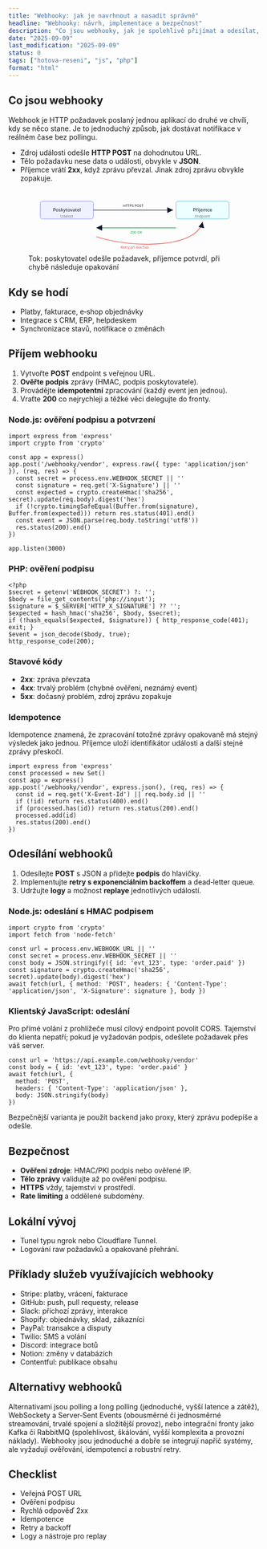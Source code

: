 ```yaml
---
title: "Webhooky: jak je navrhnout a nasadit správně"
headline: "Webhooky: návrh, implementace a bezpečnost"
description: "Co jsou webhooky, jak je spolehlivě přijímat a odesílat, ověřování, opakování, idempotence a ukázky v Node.js a PHP."
date: "2025-09-09"
last_modification: "2025-09-09"
status: 0
tags: ["hotova-reseni", "js", "php"]
format: "html"
---
```


<h2 id="co-jsou-webhooky">Co jsou webhooky</h2>

<p>Webhook je HTTP požadavek poslaný jednou aplikací do druhé ve chvíli, kdy se něco stane. Je to jednoduchý způsob, jak dostávat notifikace v reálném čase bez pollingu.</p>

<ul>
  <li>Zdroj události odešle <b>HTTP POST</b> na dohodnutou URL.</li>
  <li>Tělo požadavku nese data o události, obvykle v <b>JSON</b>.</li>
  <li>Příjemce vrátí <b>2xx</b>, když zprávu převzal. Jinak zdroj zprávu obvykle zopakuje.</li>
</ul>

<figure>
  <svg viewBox="0 0 720 220" width="100%" height="auto" xmlns="http://www.w3.org/2000/svg">
    <rect x="40" y="40" width="180" height="60" rx="8" fill="#eef2ff" stroke="#4f46e5"/>
    <text x="130" y="75" text-anchor="middle" font-family="system-ui, sans-serif" font-size="16" fill="#111827">Poskytovatel</text>
    <text x="130" y="95" text-anchor="middle" font-family="system-ui, sans-serif" font-size="12" fill="#6b7280">Událost</text>
    <rect x="500" y="40" width="180" height="60" rx="8" fill="#ecfeff" stroke="#0891b2"/>
    <text x="590" y="75" text-anchor="middle" font-family="system-ui, sans-serif" font-size="16" fill="#111827">Příjemce</text>
    <text x="590" y="95" text-anchor="middle" font-family="system-ui, sans-serif" font-size="12" fill="#6b7280">Endpoint</text>
    <path d="M220 70 L490 70" stroke="#111827" stroke-width="2" marker-end="url(#arrow)"/>
    <text x="355" y="60" text-anchor="middle" font-family="system-ui, sans-serif" font-size="12" fill="#111827">HTTPS POST</text>
    <path d="M500 130 L230 130" stroke="#16a34a" stroke-width="2" marker-end="url(#arrow)"/>
    <text x="365" y="150" text-anchor="middle" font-family="system-ui, sans-serif" font-size="12" fill="#16a34a">200 OK</text>
    <path d="M230 160 C 350 200, 570 200, 590 110" fill="none" stroke="#ef4444" stroke-width="2" marker-end="url(#arrow)"/>
    <text x="360" y="200" text-anchor="middle" font-family="system-ui, sans-serif" font-size="12" fill="#ef4444">Retry při 4xx/5xx</text>
    <defs>
      <marker id="arrow" markerWidth="10" markerHeight="10" refX="10" refY="5" orient="auto" markerUnits="strokeWidth">
        <path d="M0,0 L10,5 L0,10 z" fill="#111827"/>
      </marker>
    </defs>
  </svg>
  <figcaption>Tok: poskytovatel odešle požadavek, příjemce potvrdí, při chybě následuje opakování</figcaption>
  
</figure>

<h2 id="kdy-se-hodi">Kdy se hodí</h2>

<ul>
  <li>Platby, fakturace, e‑shop objednávky</li>
  <li>Integrace s CRM, ERP, helpdeskem</li>
  <li>Synchronizace stavů, notifikace o změnách</li>
</ul>

<h2 id="prijem">Příjem webhooku</h2>

<ol>
  <li>Vytvořte <b>POST</b> endpoint s veřejnou URL.</li>
  <li><b>Ověřte podpis</b> zprávy (HMAC, podpis poskytovatele).</li>
  <li>Provádějte <b>idempotentní</b> zpracování (každý event jen jednou).</li>
  <li>Vraťte <b>200</b> co nejrychleji a těžké věci delegujte do fronty.</li>
</ol>

<h3 id="node-prijem">Node.js: ověření podpisu a potvrzení</h3>

<pre><code>import express from 'express'
import crypto from 'crypto'

const app = express()
app.post('/webhooky/vendor', express.raw({ type: 'application/json' }), (req, res) =&gt; {
  const secret = process.env.WEBHOOK_SECRET || ''
  const signature = req.get('X-Signature') || ''
  const expected = crypto.createHmac('sha256', secret).update(req.body).digest('hex')
  if (!crypto.timingSafeEqual(Buffer.from(signature), Buffer.from(expected))) return res.status(401).end()
  const event = JSON.parse(req.body.toString('utf8'))
  res.status(200).end()
})

app.listen(3000)
</code></pre>

<h3 id="php-prijem">PHP: ověření podpisu</h3>

<pre><code>&lt;?php
$secret = getenv('WEBHOOK_SECRET') ?: '';
$body = file_get_contents('php://input');
$signature = $_SERVER['HTTP_X_SIGNATURE'] ?? '';
$expected = hash_hmac('sha256', $body, $secret);
if (!hash_equals($expected, $signature)) { http_response_code(401); exit; }
$event = json_decode($body, true);
http_response_code(200);
</code></pre>

<h3 id="stavove-kody">Stavové kódy</h3>

<ul>
  <li><b>2xx</b>: zpráva převzata</li>
  <li><b>4xx</b>: trvalý problém (chybné ověření, neznámý event)</li>
  <li><b>5xx</b>: dočasný problém, zdroj zprávu zopakuje</li>
</ul>

<h3 id="idempotence">Idempotence</h3>

<p>Idempotence znamená, že zpracování totožné zprávy opakovaně má stejný výsledek jako jednou. Příjemce uloží identifikátor události a další stejné zprávy přeskočí.</p>

<pre><code>import express from 'express'
const processed = new Set()
const app = express()
app.post('/webhooky/vendor', express.json(), (req, res) =&gt; {
  const id = req.get('X-Event-Id') || req.body.id || ''
  if (!id) return res.status(400).end()
  if (processed.has(id)) return res.status(200).end()
  processed.add(id)
  res.status(200).end()
})
</code></pre>

<h2 id="odesilani">Odesílání webhooků</h2>

<ol>
  <li>Odesílejte <b>POST</b> s JSON a přidejte <b>podpis</b> do hlavičky.</li>
  <li>Implementujte <b>retry s exponenciálním backoffem</b> a dead‑letter queue.</li>
  <li>Udržujte <b>logy</b> a možnost <b>replaye</b> jednotlivých událostí.</li>
</ol>

<h3 id="node-odeslani">Node.js: odeslání s HMAC podpisem</h3>

<pre><code>import crypto from 'crypto'
import fetch from 'node-fetch'

const url = process.env.WEBHOOK_URL || ''
const secret = process.env.WEBHOOK_SECRET || ''
const body = JSON.stringify({ id: 'evt_123', type: 'order.paid' })
const signature = crypto.createHmac('sha256', secret).update(body).digest('hex')
await fetch(url, { method: 'POST', headers: { 'Content-Type': 'application/json', 'X-Signature': signature }, body })
</code></pre>

<h3 id="client-js">Klientský JavaScript: odeslání</h3>

<p>Pro přímé volání z prohlížeče musí cílový endpoint povolit CORS. Tajemství do klienta nepatří; pokud je vyžadován podpis, odešlete požadavek přes váš server.</p>

<pre><code>const url = 'https://api.example.com/webhooky/vendor'
const body = { id: 'evt_123', type: 'order.paid' }
await fetch(url, {
  method: 'POST',
  headers: { 'Content-Type': 'application/json' },
  body: JSON.stringify(body)
})
</code></pre>

<p>Bezpečnější varianta je použít backend jako proxy, který zprávu podepíše a odešle.</p>

<h2 id="bezpecnost">Bezpečnost</h2>

<ul>
  <li><b>Ověření zdroje</b>: HMAC/PKI podpis nebo ověřené IP.</li>
  <li><b>Tělo zprávy</b> validujte až po ověření podpisu.</li>
  <li><b>HTTPS</b> vždy, tajemství v prostředí.</li>
  <li><b>Rate limiting</b> a oddělené subdomény.</li>
</ul>

<h2 id="lokalni-vyvoj">Lokální vývoj</h2>

<ul>
  <li>Tunel typu ngrok nebo Cloudflare Tunnel.</li>
  <li>Logování raw požadavků a opakované přehrání.</li>
</ul>

<h2 id="sluzby">Příklady služeb využívajících webhooky</h2>

<ul>
  <li>Stripe: platby, vrácení, fakturace</li>
  <li>GitHub: push, pull requesty, release</li>
  <li>Slack: příchozí zprávy, interakce</li>
  <li>Shopify: objednávky, sklad, zákazníci</li>
  <li>PayPal: transakce a disputy</li>
  <li>Twilio: SMS a volání</li>
  <li>Discord: integrace botů</li>
  <li>Notion: změny v databázích</li>
  <li>Contentful: publikace obsahu</li>
</ul>

<h2 id="alternativy">Alternativy webhooků</h2>

<p>Alternativami jsou polling a long polling (jednoduché, vyšší latence a zátěž), WebSockety a Server‑Sent Events (obousměrné či jednosměrné streamování, trvalé spojení a složitější provoz), nebo integrační fronty jako Kafka či RabbitMQ (spolehlivost, škálování, vyšší komplexita a provozní náklady). Webhooky jsou jednoduché a dobře se integrují napříč systémy, ale vyžadují ověřování, idempotenci a robustní retry.</p>

<h2 id="checklist">Checklist</h2>

<ul>
  <li>Veřejná POST URL</li>
  <li>Ověření podpisu</li>
  <li>Rychlá odpověď 2xx</li>
  <li>Idempotence</li>
  <li>Retry a backoff</li>
  <li>Logy a nástroje pro replay</li>
</ul>
